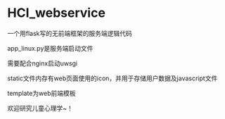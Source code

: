 # HCI_webservice


一个用flask写的无前端框架的服务端逻辑代码

app_linux.py是服务端启动文件

需要配合nginx启动uwsgi

static文件内存有web页面使用的icon，并用于存储用户数据及javascript文件

template为web前端模板

欢迎研究儿童心理学~！
